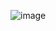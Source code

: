 ![image](https://github.com/YunniWeng/BookManagment/assets/39148807/b4c5c88a-b29c-46b3-9752-791fa6296803)
